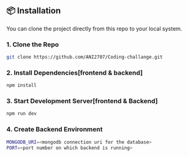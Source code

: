 ## 📦 Installation

You can clone the project directly from this repo to your local system.

### 1. Clone the Repo

```bash
git clone https://github.com/ANI2707/Coding-challange.git
```

### 2. Install Dependencies[frontend & backend]

```bash
npm install
```

### 3. Start Development Server[frontend & Backend]

```bash
npm run dev
```

### 4. Create Backend Environment

```bash
MONGODB_URI=<mongodb connection uri for the database>
PORT=<port number on which backend is running>
```

